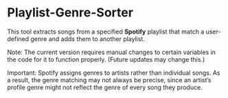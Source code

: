 # Playlist-Genre-Sorter
This tool extracts songs from a specified **Spotify** playlist that match a user-defined genre and adds them to another playlist.

Note: The current version requires manual changes to certain variables in the code for it to function properly. (Future updates may change this.)

Important: Spotify assigns genres to artists rather than individual songs. As a result, the genre matching may not always be precise, since an artist’s profile genre might not reflect the genre of every song they produce.
